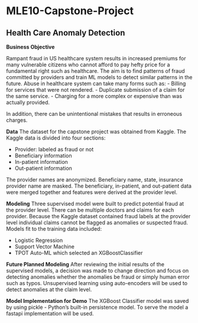 # MLE10-Capstone-Project

## Health Care Anomaly Detection

**Business Objective**

Rampant fraud in US healthcare system results in increased premiums for many vulnerable citizens who cannot afford to pay hefty price for a fundamental right such as healthcare. The aim is to find patterns of fraud committed by providers and train ML models to detect similar patterns in the future. 
Abuse in healthcare system can take many forms such as:
    - Billing for services that were not rendered.
    - Duplicate submission of a claim for the same service.
    - Charging for a more complex or expensive than was actually provided.

In addition, there can be unintentional mistakes that results in erroneous charges.

**Data**
The dataset for the capstone project was obtained from Kaggle.
The Kaggle data is divided into four sections:
- Provider: labeled as fraud or not
- Beneficiary information
- In-patient information
- Out-patient information

The provider names are anonymized.   Beneficiary name, state, insurance provider name are masked. 
The beneficiary, in-patient, and out-patient data were merged together and features were derived at the provider level.

**Modeling**
Three supervised model were built to predict potential fraud at the provider level.  There can be multiple doctors and claims for each provider.  Because the Kaggle dataset contained fraud labels at the provider level individual claims cannot be flagged as anomalies or suspected fraud. 
Models fit to the training data included:
- Logistic Regression
- Support Vector Machine
- TPOT Auto-ML which selected an XGBoostClassifier

**Future Planned Modeling**
After reviewing the initial results of the supervised models, a decision was made to change direction and focus on detecting anomalies whether the anomalies be fraud or simply human error such as typos.  Unsupervised learning using auto-encoders will be used to detect anomalies at the claim level. 


**Model Implementation for Demo**
The XGBoost Classifier model was saved by using pickle - Python’s built-in persistence model.  To serve the model a fastapi implementation will be used.

